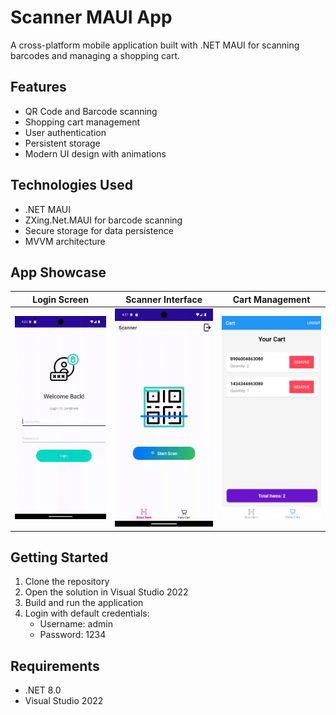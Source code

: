 # Scanner MAUI App

A cross-platform mobile application built with .NET MAUI for scanning barcodes and managing a shopping cart.

## Features

- QR Code and Barcode scanning
- Shopping cart management
- User authentication
- Persistent storage
- Modern UI design with animations

## Technologies Used

- .NET MAUI
- ZXing.Net.MAUI for barcode scanning
- Secure storage for data persistence
- MVVM architecture

## App Showcase

| Login Screen | Scanner Interface | Cart Management |
|:------------:|:----------------:|:---------------:|
| ![Login Animation](./screenshot/login.gif) | ![Scanner Animation](./screenshot/scanner.gif) | ![Cart Screen](./screenshot/cart.png) |

## Getting Started

1. Clone the repository
2. Open the solution in Visual Studio 2022
3. Build and run the application
4. Login with default credentials:
   - Username: admin
   - Password: 1234

## Requirements

- .NET 8.0
- Visual Studio 2022
